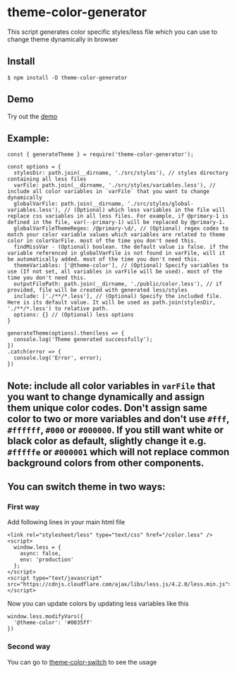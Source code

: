 # theme-color-generator

This script generates color specific styles/less file which you can use to change theme dynamically in browser

## Install
```
$ npm install -D theme-color-generator
```

## Demo
Try out the [demo](https://kingller.github.io/theme-color-generator/)

## Example:

```
const { generateTheme } = require('theme-color-generator');

const options = {
  stylesDir: path.join(__dirname, './src/styles'), // styles directory containing all less files
  varFile: path.join(__dirname, './src/styles/variables.less'), // include all color variables in `varFile` that you want to change dynamically
  globalVarFile: path.join(__dirname, './src/styles/global-variables.less'), // (Optional) which less variables in the file will replace css variables in all less files. For example, if @primary-1 is defined in the file, var(--primary-1) will be replaced by @primary-1.
  globalVarFileThemeRegex: /@primary-\d/, // (Optional) regex codes to match your color variable values which variables are related to theme color in colorVarFile. most of the time you don't need this.
  findMissVar - (Optional) boolean. the default value is false. if the variable referenced in globalVarFile is not found in varFile, will it be automatically added. most of the time you don't need this.
  themeVariables: ['@theme-color'], // (Optional) Specify variables to use (If not set, all variables in varFile will be used). most of the time you don't need this.
  outputFilePath: path.join(__dirname, './public/color.less'), // if provided, file will be created with generated less/styles
  include: ['./**/*.less'], // (Optional) Specify the included file. Here is its default value. It will be used as path.join(stylesDir, './**/*.less') to relative path.
  options: {} // (Optional) less options
}

generateTheme(options).then(less => {
  console.log('Theme generated successfully');
})
.catch(error => {
  console.log('Error', error);
})
```
## Note: include all color variables in `varFile` that you want to change dynamically and assign them unique color codes. Don't assign same color to two or more variables and don't use `#fff`, `#ffffff`, `#000` or `#000000`. If you still want white or black color as default, slightly change it e.g. `#fffffe` or `#000001` which will not replace common background colors from other components.

## You can switch theme in two ways:

### First way
Add following lines in your main html file

```
<link rel="stylesheet/less" type="text/css" href="/color.less" />
<script>
  window.less = {
    async: false,
    env: 'production'
  };
</script>
<script type="text/javascript" src="https://cdnjs.cloudflare.com/ajax/libs/less.js/4.2.0/less.min.js"></script>
```

Now you can update colors by updating less variables like this

```
window.less.modifyVars({
  '@theme-color': '#0035ff'
})
```

### Second way
You can go to [theme-color-switch](https://github.com/kingller/theme-color-switch) to see the usage